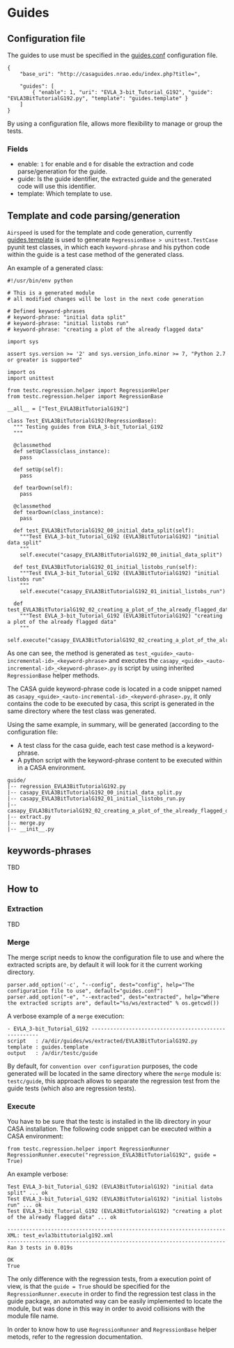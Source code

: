 # Guides

## Configuration file

The guides to use must be specified in the [guides.conf](https://github.com/atejeda/casa-testing/blob/master/guides/guides.conf) configuration file.

```
{
    "base_uri": "http://casaguides.nrao.edu/index.php?title=",

    "guides": [
        { "enable": 1, "uri": "EVLA_3-bit_Tutorial_G192", "guide": "EVLA3BitTutorialG192.py", "template": "guides.template" }
    ]
}
```

By using a configuration file, allows more flexibility to manage or group the tests.

### Fields

   * enable: ```1``` for enable and ```0``` for disable the extraction and code parse/generation for the guide.
   * guide: Is the guide identifier, the extracted guide and the generated code will use this identifier.
   * template: Which template to use.

## Template and code parsing/generation

```Airspeed``` is used for the template and code generation, currently [guides.template](https://github.com/atejeda/casa-testing/blob/master/guides/guides.template) is used to generate ```RegressionBase > unittest.TestCase``` pyunit test classes, in which each ```keyword-phrase``` and his python code within the guide is a test case method of the generated class.

An example of a generated class:

```
#!/usr/bin/env python

# This is a generated module
# all modified changes will be lost in the next code generation

# Defined keyword-phrases 
# keyword-phrase: "initial data split" 
# keyword-phrase: "initial listobs run" 
# keyword-phrase: "creating a plot of the already flagged data" 

import sys

assert sys.version >= '2' and sys.version_info.minor >= 7, "Python 2.7 or greater is supported"

import os
import unittest

from testc.regression.helper import RegressionHelper
from testc.regression.helper import RegressionBase

__all__ = ["Test_EVLA3BitTutorialG192"]

class Test_EVLA3BitTutorialG192(RegressionBase):
  """ Testing guides from EVLA_3-bit_Tutorial_G192
  """

  @classmethod
  def setUpClass(class_instance):
    pass

  def setUp(self):
    pass

  def tearDown(self):
    pass

  @classmethod
  def tearDown(class_instance):
    pass

  def test_EVLA3BitTutorialG192_00_initial_data_split(self):
    """Test EVLA_3-bit_Tutorial_G192 (EVLA3BitTutorialG192) "initial data split" 
    """
    self.execute("casapy_EVLA3BitTutorialG192_00_initial_data_split")

  def test_EVLA3BitTutorialG192_01_initial_listobs_run(self):
    """Test EVLA_3-bit_Tutorial_G192 (EVLA3BitTutorialG192) "initial listobs run" 
    """
    self.execute("casapy_EVLA3BitTutorialG192_01_initial_listobs_run")

  def test_EVLA3BitTutorialG192_02_creating_a_plot_of_the_already_flagged_data(self):
    """Test EVLA_3-bit_Tutorial_G192 (EVLA3BitTutorialG192) "creating a plot of the already flagged data"
    """
    self.execute("casapy_EVLA3BitTutorialG192_02_creating_a_plot_of_the_already_flagged_data")
```

As one can see, the method is generated as ```test_<guide>_<auto-incremental-id>_<keyword-phrase>``` and executes the ```casapy_<guide>_<auto-incremental-id>_<keyword-phrase>.py``` is script by using inherited ```RegressionBase``` helper methods. 

The CASA guide keyword-phrase code is located in a code snippet named as ```casapy_<guide>_<auto-incremental-id>_<keyword-phrase>.py```, it only contains the code to be executed by casa, this script is generated in the same directory where the test class was generated.

Using the same example, in summary, will be generated (according to the configuration file:

   * A test class for the casa guide, each test case method is a keyword-phrase.
   * A python script with the keyword-phrase content to be executed within in a CASA environment.

```
guide/
|-- regression_EVLA3BitTutorialG192.py
|-- casapy_EVLA3BitTutorialG192_00_initial_data_split.py
|-- casapy_EVLA3BitTutorialG192_01_initial_listobs_run.py
|-- casapy_EVLA3BitTutorialG192_02_creating_a_plot_of_the_already_flagged_data.py
|-- extract.py
|-- merge.py
|-- __init__.py
```

## keywords-phrases

TBD

## How to

### Extraction

TBD

### Merge

The merge script needs to know the configuration file to use and where the extracted scripts are, by default it will look for it the current working directory.

```
parser.add_option('-c', "--config", dest="config", help="The configuration file to use", default="guides.conf")
parser.add_option("-e", "--extracted", dest="extracted", help="Where the extracted scripts are", default="%s/ws/extracted" % os.getcwd())
```

A verbose example of a ```merge``` execution:

```
- EVLA_3-bit_Tutorial_G192 -----------------------------------------------------
script   : /a/dir/guides/ws/extracted/EVLA3BitTutorialG192.py
template : guides.template
output   : /a/dir/testc/guide
```

By default, for ```convention over configuration``` purposes, the code generated will be located in the same directory where the ```merge``` module is: ```testc/guide```, this approach allows to separate the regression test from the guide tests (which also are regression tests).

### Execute

You have to be sure that the testc is installed in the lib directory in your CASA installation. The following code snippet can be executed within a CASA
environment:

```
from testc.regression.helper import RegressionRunner
RegressionRunner.execute("regression_EVLA3BitTutorialG192", guide = True)
```

An example verbose:

```
Test EVLA_3-bit_Tutorial_G192 (EVLA3BitTutorialG192) "initial data split" ... ok
Test EVLA_3-bit_Tutorial_G192 (EVLA3BitTutorialG192) "initial listobs run" ... ok
Test EVLA_3-bit_Tutorial_G192 (EVLA3BitTutorialG192) "creating a plot of the already flagged data" ... ok

----------------------------------------------------------------------
XML: test_evla3bittutorialg192.xml
----------------------------------------------------------------------
Ran 3 tests in 0.019s

OK
True
```

The only difference with the regression tests, from a execution point of view, is that the ```guide = True``` should be specified for the ```RegressionRunner.execute``` in order to find the regression test class in the guide package, an automated way can be easily implemented to locate the module, but was done in this way in order to avoid collisions with the module file name.

In order to know how to use ```RegressionRunner``` and ```RegressionBase``` helper metods, refer to the regression documentation.


